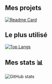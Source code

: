 ## Mes projets

[![Readme Card](https://github-readme-stats.vercel.app/api/pin/?username=DevLogsan&repo=Atlantik&show_icons=true&theme=radical)](https://github.com/DevLogsan/Atlantik)

## Le plus utilisé

[![Top Langs](https://github-readme-stats.vercel.app/api/top-langs/?username=DevLogsan&show_icons=true&theme=radical)](https://github.com/DevLogsan/README.md)

## Mes stats 📊

![GitHub stats](https://github-readme-stats.vercel.app/api?username=DevLogsan&show_icons=true&theme=radical)
